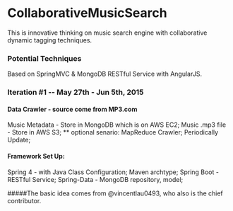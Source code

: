 # CollaborativeMusicSearch
This is innovative thinking on music search engine with collaborative dynamic tagging techniques. 

### Potential Techniques
Based on SpringMVC &amp; MongoDB RESTful Service with AngularJS. 

### Iteration #1 -- May 27th - Jun 5th, 2015

#### Data Crawler - source come from MP3.com
Music Metadata - Store in MongoDB which is on AWS EC2;
Music .mp3 file - Store in AWS S3;
** optional senario: MapReduce Crawler; Periodically Update; 

#### Framework Set Up:
Spring 4 - with Java Class Configuration;
Maven archtype;
Spring Boot - RESTful Service;
Spring-Data - MongoDB repository, model;



#####The basic idea comes from @vincentlau0493, who also is the chief contributor. 
